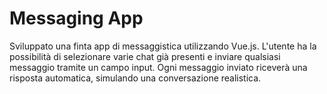 # Messaging App

Sviluppato una finta app di messaggistica utilizzando Vue.js. L'utente ha la possibilità di selezionare varie chat già presenti e inviare qualsiasi messaggio tramite un campo input. Ogni messaggio inviato riceverà una risposta automatica, simulando una conversazione realistica.
